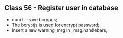 <h2> Class 56 - Register user in database  </h2>

* npm i --save bcryptjs;
* The bcryptjs is used for encrypt password;
* Insert a new warning_msg in _msg.handlebars;